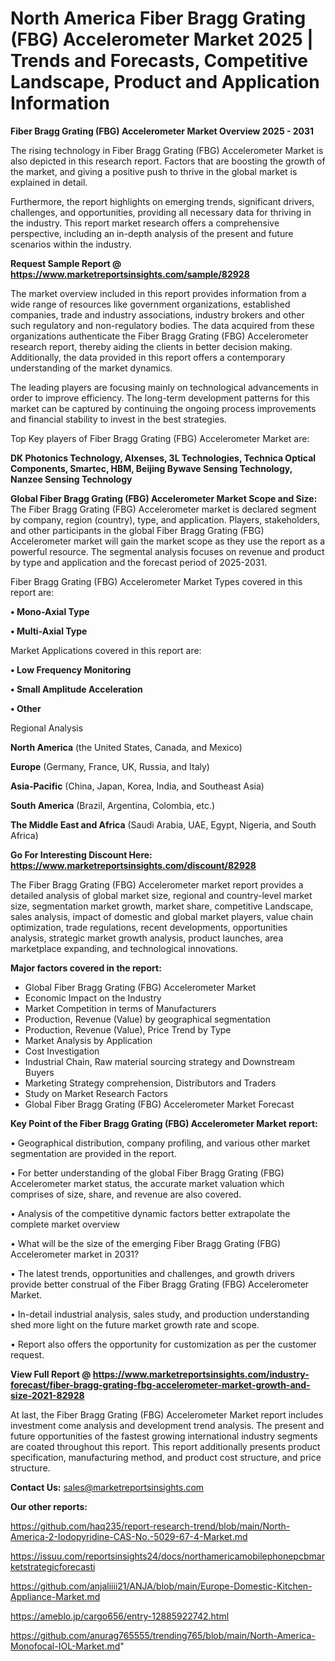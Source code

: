 # North America Fiber Bragg Grating (FBG) Accelerometer Market 2025 | Trends and Forecasts, Competitive Landscape, Product and Application Information

<Strong> Fiber Bragg Grating (FBG) Accelerometer Market Overview 2025 - 2031</strong>

The rising technology in Fiber Bragg Grating (FBG) Accelerometer Market is also depicted in this research report. Factors that are boosting the growth of the market, and giving a positive push to thrive in the global market is explained in detail.

Furthermore, the report highlights on emerging trends, significant drivers, challenges, and opportunities, providing all necessary data for thriving in the industry. This report market research offers a comprehensive perspective, including an in-depth analysis of the present and future scenarios within the industry.

<strong>Request Sample Report @ <a href=https://www.marketreportsinsights.com/sample/82928>https://www.marketreportsinsights.com/sample/82928</a></strong>

The market overview included in this report provides information from a wide range of resources like government organizations, established companies, trade and industry associations, industry brokers and other such regulatory and non-regulatory bodies. The data acquired from these organizations authenticate the Fiber Bragg Grating (FBG) Accelerometer research report, thereby aiding the clients in better decision making. Additionally, the data provided in this report offers a contemporary understanding of the market dynamics.

The leading players are focusing mainly on technological advancements in order to improve efficiency. The long-term development patterns for this market can be captured by continuing the ongoing process improvements and financial stability to invest in the best strategies.

Top Key players of Fiber Bragg Grating (FBG) Accelerometer Market are:

<strong>DK Photonics Technology, Alxenses, 3L Technologies, Technica Optical Components, Smartec, HBM, Beijing Bywave Sensing Technology, Nanzee Sensing Technology</strong>

<strong><b>Global Fiber Bragg Grating (FBG) Accelerometer Market Scope and Size:</b></strong>
The Fiber Bragg Grating (FBG) Accelerometer market is declared segment by company, region (country), type, and application. Players, stakeholders, and other participants in the global Fiber Bragg Grating (FBG) Accelerometer market will gain the market scope as they use the report as a powerful resource. The segmental analysis focuses on revenue and product by type and application and the forecast period of 2025-2031.

Fiber Bragg Grating (FBG) Accelerometer Market Types covered in this report are:

<strong>• Mono-Axial Type

• Multi-Axial Type</strong>

Market Applications covered in this report are:

<strong>• Low Frequency Monitoring

• Small Amplitude Acceleration

• Other</strong> 

Regional Analysis

<strong>North America</strong> (the United States, Canada, and Mexico)

<strong>Europe</strong> (Germany, France, UK, Russia, and Italy)

<strong>Asia-Pacific</strong> (China, Japan, Korea, India, and Southeast Asia)

<strong>South America</strong> (Brazil, Argentina, Colombia, etc.)

<strong>The Middle East and Africa</strong> (Saudi Arabia, UAE, Egypt, Nigeria, and South Africa)

<strong>Go For Interesting Discount Here: <a href=https://www.marketreportsinsights.com/discount/82928>https://www.marketreportsinsights.com/discount/82928</a></strong>

The Fiber Bragg Grating (FBG) Accelerometer market report provides a detailed analysis of global market size, regional and country-level market size, segmentation market growth, market share, competitive Landscape, sales analysis, impact of domestic and global market players, value chain optimization, trade regulations, recent developments, opportunities analysis, strategic market growth analysis, product launches, area marketplace expanding, and technological innovations.

<strong><b>Major factors covered in the report:</b></strong>
<ul>
  <li>Global Fiber Bragg Grating (FBG) Accelerometer Market </li>
  <li>Economic Impact on the Industry</li>
  <li>Market Competition in terms of Manufacturers</li>
  <li>Production, Revenue (Value) by geographical segmentation</li>
  <li>Production, Revenue (Value), Price Trend by Type</li>
  <li>Market Analysis by Application</li>
  <li>Cost Investigation</li>
  <li>Industrial Chain, Raw material sourcing strategy and Downstream Buyers</li>
  <li>Marketing Strategy comprehension, Distributors and Traders</li>
  <li>Study on Market Research Factors</li>
  <li>Global Fiber Bragg Grating (FBG) Accelerometer Market Forecast</li>
</ul>

<strong><b>Key Point of the Fiber Bragg Grating (FBG) Accelerometer Market report:</b></strong>

• Geographical distribution, company profiling, and various other market segmentation are provided in the report.

• For better understanding of the global Fiber Bragg Grating (FBG) Accelerometer market status, the accurate market valuation which comprises of size, share, and revenue are also covered.

• Analysis of the competitive dynamic factors better extrapolate the complete market overview

• What will be the size of the emerging Fiber Bragg Grating (FBG) Accelerometer market in 2031?

• The latest trends, opportunities and challenges, and growth drivers provide better construal of the Fiber Bragg Grating (FBG) Accelerometer Market.

• In-detail industrial analysis, sales study, and production understanding shed more light on the future market growth rate and scope.

• Report also offers the opportunity for customization as per the customer request.

<strong><b>View Full Report @ <a href=https://www.marketreportsinsights.com/industry-forecast/fiber-bragg-grating-fbg-accelerometer-market-growth-and-size-2021-82928>https://www.marketreportsinsights.com/industry-forecast/fiber-bragg-grating-fbg-accelerometer-market-growth-and-size-2021-82928</a></b></strong>


At last, the Fiber Bragg Grating (FBG) Accelerometer Market report includes investment come analysis and development trend analysis. The present and future opportunities of the fastest growing international industry segments are coated throughout this report. This report additionally presents product specification, manufacturing method, and product cost structure, and price structure.

<strong>Contact Us:</strong>
sales@marketreportsinsights.com

<strong>Our other reports:</strong>

<a href=https://github.com/haq235/report-research-trend/blob/main/North-America-2-Iodopyridine-CAS-No.-5029-67-4-Market.md>https://github.com/haq235/report-research-trend/blob/main/North-America-2-Iodopyridine-CAS-No.-5029-67-4-Market.md</a>

<a href=https://issuu.com/reportsinsights24/docs/northamericamobilephonepcbmarketstrategicforecasti>https://issuu.com/reportsinsights24/docs/northamericamobilephonepcbmarketstrategicforecasti</a>

<a href=https://github.com/anjaliiii21/ANJA/blob/main/Europe-Domestic-Kitchen-Appliance-Market.md>https://github.com/anjaliiii21/ANJA/blob/main/Europe-Domestic-Kitchen-Appliance-Market.md</a>

<a href=https://ameblo.jp/cargo656/entry-12885922742.html>https://ameblo.jp/cargo656/entry-12885922742.html</a>

<a href=https://github.com/anurag765555/trending765/blob/main/North-America-Monofocal-IOL-Market.md>https://github.com/anurag765555/trending765/blob/main/North-America-Monofocal-IOL-Market.md</a>"
